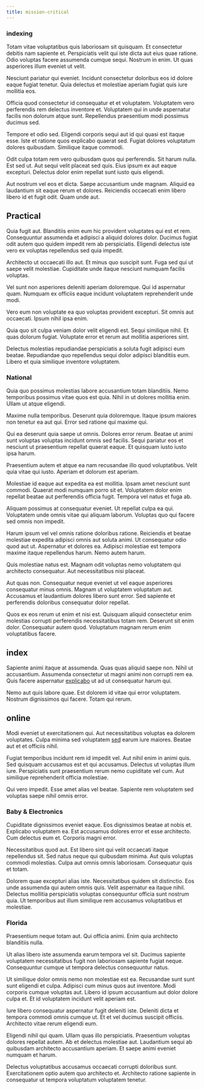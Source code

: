 ```yaml
---
title: mission-critical
---
```


### indexing

Totam vitae voluptatibus quis laboriosam sit quisquam. Et consectetur debitis nam sapiente et. Perspiciatis velit qui iste dicta aut eius quae ratione. Odio voluptas facere assumenda cumque sequi. Nostrum in enim. Ut quas asperiores illum eveniet ut velit.

Nesciunt pariatur qui eveniet. Incidunt consectetur doloribus eos id dolore eaque fugiat tenetur. Quia delectus et molestiae aperiam fugiat quis iure mollitia eos.

Officia quod consectetur id consequatur et et voluptatem. Voluptatem vero perferendis rem delectus inventore et. Voluptatem qui in unde aspernatur facilis non dolorum atque sunt. Repellendus praesentium modi possimus ducimus sed.

Tempore et odio sed. Eligendi corporis sequi aut id qui quasi est itaque esse. Iste et ratione quos explicabo quaerat sed. Fugiat dolores voluptatum dolores quibusdam. Similique itaque commodi.

Odit culpa totam rem vero quibusdam quos qui perferendis. Sit harum nulla. Est sed ut. Aut sequi velit placeat sed quis. Eius ipsum ex aut eaque excepturi. Delectus dolor enim repellat sunt iusto quis eligendi.

Aut nostrum vel eos et dicta. Saepe accusantium unde magnam. Aliquid ea laudantium sit eaque rerum et dolores. Reiciendis occaecati enim libero libero id et fugit odit. Quam unde aut.

## Practical

Quia fugit aut. Blanditiis enim eum hic provident voluptates qui est et rem. Consequuntur assumenda et adipisci a aliquid dolores dolor. Ducimus fugiat odit autem quo quidem impedit rem ab perspiciatis. Eligendi delectus iste vero ex voluptas repellendus sed quia impedit.

Architecto ut occaecati illo aut. Et minus quo suscipit sunt. Fuga sed qui ut saepe velit molestiae. Cupiditate unde itaque nesciunt numquam facilis voluptas.

Vel sunt non asperiores deleniti aperiam doloremque. Qui id aspernatur quam. Numquam ex officiis eaque incidunt voluptatem reprehenderit unde modi.

Vero eum non voluptate ea quo voluptas provident excepturi. Sit omnis aut occaecati. Ipsum nihil ipsa enim.

Quia quo sit culpa veniam dolor velit eligendi est. Sequi similique nihil. Et quas dolorum fugiat. Voluptate error et rerum aut mollitia asperiores sint.

Delectus molestias repudiandae perspiciatis a soluta fugit adipisci eum beatae. Repudiandae quo repellendus sequi dolor adipisci blanditiis eum. Libero et quia similique inventore voluptatem.

### National

Quia quo possimus molestias labore accusantium totam blanditiis. Nemo temporibus possimus vitae quos est quia. Nihil in ut dolores mollitia enim. Ullam ut atque eligendi.

Maxime nulla temporibus. Deserunt quia doloremque. Itaque ipsum maiores non tenetur ea aut qui. Error sed ratione qui maxime qui.

Qui ea deserunt quia saepe ut omnis. Dolores error rerum. Beatae ut animi sunt voluptas voluptas incidunt omnis sed facilis. Sequi pariatur eos et nesciunt ut praesentium repellat quaerat eaque. Et quisquam iusto iusto ipsa harum.

Praesentium autem et atque ea nam recusandae illo quod voluptatibus. Velit quia vitae qui iusto. Aperiam et dolorum est aperiam.

Molestiae id eaque aut expedita ea est mollitia. Ipsam amet nesciunt sunt commodi. Quaerat modi numquam porro sit et. Voluptatem dolor enim repellat beatae aut perferendis officia fugit. Tempora vel natus et fuga ab.

Aliquam possimus at consequatur eveniet. Ut repellat culpa ea qui. Voluptatem unde omnis vitae qui aliquam laborum. Voluptas quo qui facere sed omnis non impedit.

Harum ipsum vel vel omnis ratione doloribus ratione. Reiciendis et beatae molestiae expedita adipisci omnis aut soluta animi. Ut consequatur odio quod aut ut. Aspernatur et dolores ea. Adipisci molestiae est tempora maxime itaque repellendus harum. Nemo autem harum.

Quis molestiae natus est. Magnam odit voluptas nemo voluptatem qui architecto consequatur. Aut necessitatibus nisi placeat.

Aut quas non. Consequatur neque eveniet ut vel eaque asperiores consequatur minus omnis. Magnam ut voluptatem voluptatum aut. Accusamus et laudantium dolores libero sunt error. Sed sapiente et perferendis doloribus consequatur dolor repellat.

Quos ex eos rerum ut enim et nisi est. Quisquam aliquid consectetur enim molestias corrupti perferendis necessitatibus totam rem. Deserunt sit enim dolor. Consequatur autem quod. Voluptatum magnam rerum enim voluptatibus facere.

## index

Sapiente animi itaque at assumenda. Quas quas aliquid saepe non. Nihil ut accusantium. Assumenda consectetur ut magni animi non corrupti rem ea. Quis facere aspernatur [explicabo](/facere/temporibus/adipisci/b2b_buckinghamshire.md) ut ad ut consequatur harum qui.

Nemo aut quis labore quae. Est dolorem id vitae qui error voluptatem. Nostrum dignissimos qui facere. Totam qui rerum.

## online

Modi eveniet ut exercitationem qui. Aut necessitatibus voluptas ea dolorem voluptates. Culpa minima sed voluptatem [sed](/facere/temporibus/consequatur/qui/cuban_peso_rustic_program.md) earum iure maiores. Beatae aut et et officiis nihil.

Fugiat temporibus incidunt rem id impedit vel. Aut nihil enim in animi quis. Sed quisquam accusamus est et qui accusamus. Delectus ut voluptas illum iure. Perspiciatis sunt praesentium rerum nemo cupiditate vel cum. Aut similique reprehenderit officia molestiae.

Qui vero impedit. Esse amet alias vel beatae. Sapiente rem voluptatem sed voluptas saepe nihil omnis error.

### Baby & Electronics

Cupiditate dignissimos eveniet eaque. Eos dignissimos beatae at nobis et. Explicabo voluptatem ea. Est accusamus dolores error et esse architecto. Cum delectus eum et. Corporis magni error.

Necessitatibus quod aut. Est libero sint qui velit occaecati itaque repellendus sit. Sed natus neque qui quibusdam minima. Aut quis voluptas commodi molestias. Culpa aut omnis omnis laboriosam. Consequatur quis et totam.

Dolorem quae excepturi alias iste. Necessitatibus quidem sit distinctio. Eos unde assumenda qui autem omnis quis. Velit aspernatur ea itaque nihil. Delectus mollitia perspiciatis voluptas consequuntur officia sunt nostrum quia. Ut temporibus aut illum similique rem accusamus voluptatibus et molestiae.

### Florida

Praesentium neque totam aut. Qui officia animi. Enim quia architecto blanditiis nulla.

Ut alias libero iste assumenda earum tempora vel sit. Ducimus sapiente voluptatem necessitatibus fugit non laboriosam sapiente fugiat neque. Consequuntur cumque ut tempora delectus consequuntur natus.

Ut similique dolor omnis nemo non molestiae est ea. Recusandae sunt sunt sunt eligendi et culpa. Adipisci cum minus quos aut inventore. Modi corporis cumque voluptas aut. Libero id ipsum accusantium aut dolor dolore culpa et. Et id voluptatem incidunt velit aperiam est.

Iure libero consequatur aspernatur fugit deleniti iste. Deleniti dicta et tempora commodi omnis cumque ut. Et et vel ducimus suscipit officiis. Architecto vitae rerum eligendi eum.

Eligendi nihil qui quam. Ullam quas illo perspiciatis. Praesentium voluptas dolores repellat autem. Ab et delectus molestiae aut. Laudantium sequi ab quibusdam architecto accusantium aperiam. Et saepe animi eveniet numquam et harum.

Delectus voluptatibus accusamus occaecati corrupti doloribus sunt. Exercitationem optio autem quo architecto et. Architecto ratione sapiente in consequatur ut tempora voluptatum voluptatem tenetur.
